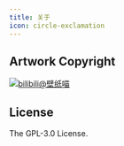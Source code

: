 ```yaml
---
title: 关于
icon: circle-exclamation
---
```


## Artwork Copyright
<a href="https://t.bilibili.com/754787244907167748" target="_blank"><img src="https://i0.hdslb.com/bfs/face/93bba0fb2fc3c1ad1ead9a5e4db031ef36f532d5.jpg" referrerPolicy="no-referrer" alt="bilibili@壁纸喵"></a>

## License

The GPL-3.0 License.